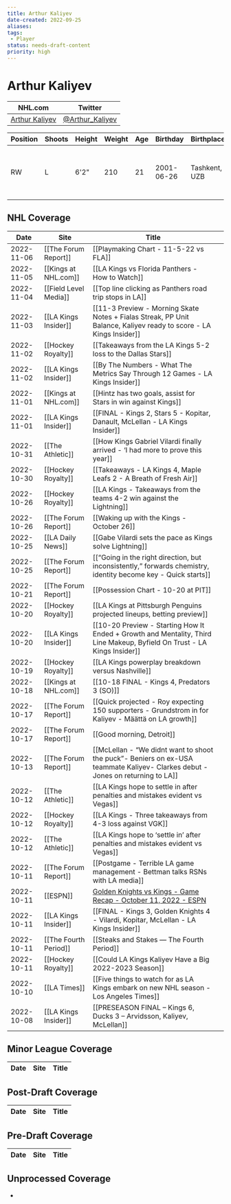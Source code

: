 ```yaml
---
title: Arthur Kaliyev
date-created: 2022-09-25
aliases: 
tags:
 - Player
status: needs-draft-content
priority: high
---
```


# Arthur Kaliyev

NHL.com | Twitter
-|-
[Arthur Kaliyev](https://www.nhl.com/player/arthur-kaliyev-8481560) | [@Arthur_Kaliyev](https://twitter.com/Arthur_Kaliyev)

Position | Shoots | Height | Weight | Age | Birthday | Birthplace | Draft
-|-|-|-|-|-|-|-
RW | L | 6'2" | 210 | 21 | 2001-06-26 | Tashkent, UZB | 2019 LAK, 2nd rd, 2nd pk (33rd overall)


## NHL  Coverage
| Date       | Site                  | Title                                                                                                                         |     |
| ---------- | --------------------- | ----------------------------------------------------------------------------------------------------------------------------- | --- |
| 2022-11-06 | [[The Forum Report]]  | [[Playmaking Chart - 11-5-22 vs FLA]]                                                                                         |     |
| 2022-11-05 | [[Kings at NHL.com]]  | [[LA Kings vs Florida Panthers - How to Watch]]                                                                               |     |
| 2022-11-04 | [[Field Level Media]] | [[Top line clicking as Panthers road trip stops in LA]]                                                                       |     |
| 2022-11-03 | [[LA Kings Insider]]  | [[11-3 Preview - Morning Skate Notes + Fialas Streak, PP Unit Balance, Kaliyev ready to score - LA Kings Insider]]            |     |
| 2022-11-02 | [[Hockey Royalty]]    | [[Takeaways from the LA Kings 5-2 loss to the Dallas Stars]]                                                                  |     |
| 2022-11-02 | [[LA Kings Insider]]  | [[By The Numbers - What The Metrics Say Through 12 Games - LA Kings Insider]]                                                 |     |
| 2022-11-01 | [[Kings at NHL.com]]  | [[Hintz has two goals, assist for Stars in win against Kings]]                                                                |     |
| 2022-11-01 | [[LA Kings Insider]]  | [[FINAL - Kings 2, Stars 5 - Kopitar, Danault, McLellan - LA Kings Insider]]                                                  |     |
| 2022-10-31 | [[The Athletic]]      | [[How Kings Gabriel Vilardi finally arrived - ‘I had more to prove this year]]                                                |     |
| 2022-10-30 | [[Hockey Royalty]]    | [[Takeaways - LA Kings 4, Maple Leafs 2 - A Breath of Fresh Air]]                                                             |     |
| 2022-10-26 | [[Hockey Royalty]]    | [[LA Kings - Takeaways from the teams 4-2 win against the Lightning]]                                                         |     |
| 2022-10-26 | [[The Forum Report]]  | [[Waking up with the Kings - October 26]]                                                                                     |     |
| 2022-10-25 | [[LA Daily News]]     | [[Gabe Vilardi sets the pace as Kings solve Lightning]]                                                                       |     |
| 2022-10-25 | [[The Forum Report]]  | [[“Going in the right direction, but inconsistently,” forwards chemistry, identity become key - Quick starts]]                |     |
| 2022-10-21 | [[The Forum Report]]  | [[Possession Chart - 10-20 at PIT]]                                                                                           |     |
| 2022-10-20 | [[Hockey Royalty]]    | [[LA Kings at Pittsburgh Penguins projected lineups, betting preview]]                                                        |     |
| 2022-10-20 | [[LA Kings Insider]]  | [[10-20 Preview - Starting How It Ended + Growth and Mentality, Third Line Makeup, Byfield On Trust - LA Kings Insider]]      |     |
| 2022-10-19 | [[Hockey Royalty]]    | [[LA Kings powerplay breakdown versus Nashville]]                                                                             |     |
| 2022-10-18 | [[Kings at NHL.com]]  | [[10-18 FINAL - Kings 4, Predators 3 (SO)]]                                                                                   |     |
| 2022-10-17 | [[The Forum Report]]  | [[Quick projected - Roy expecting 150 supporters - Grundstrom in for Kaliyev - Määttä on LA growth]]                          |     |
| 2022-10-17 | [[The Forum Report]]  | [[Good morning, Detroit]]                                                                                                     |     |
| 2022-10-13 | [[The Forum Report]]  | [[McLellan - “We didnt want to shoot the puck”- Beniers on ex-USA teammate Kaliyev- Clarkes debut -Jones on returning to LA]] |     |
| 2022-10-12 | [[The Athletic]]      | [[LA Kings hope to settle in after penalties and mistakes evident vs Vegas]]                                                  |     |
| 2022-10-12 | [[Hockey Royalty]]    | [[LA Kings - Three takeaways from 4-3 loss against VGK]]                                                                      |     |
| 2022-10-12 | [[The Athletic]]      | [[LA Kings hope to ‘settle in’ after penalties and mistakes evident vs Vegas]]                                                |     |
| 2022-10-11 | [[The Forum Report]]  | [[Postgame - Terrible LA game management - Bettman talks RSNs with LA media]]                                                 |     |
| 2022-10-11 | [[ESPN]]              | [Golden Knights vs Kings - Game Recap - October 11, 2022 - ESPN](https://www.espn.com/nhl/recap/_/gameId/401458592)           |     |
| 2022-10-11 | [[LA Kings Insider]]  | [[FINAL - Kings 3, Golden Knights 4 - Vilardi, Kopitar, McLellan - LA Kings Insider]]                                         |     |
| 2022-10-11 | [[The Fourth Period]] | [[Steaks and Stakes — The Fourth Period]]                                                                                     |     |
| 2022-10-11 | [[Hockey Royalty]]    | [[Could LA Kings Kaliyev Have a Big 2022-2023 Season]]                                                                        |     |
| 2022-10-10 | [[LA Times]]          | [[Five things to watch for as LA Kings embark on new NHL season - Los Angeles Times]]                                         |     |
| 2022-10-08 | [[LA Kings Insider]]  | [[PRESEASON FINAL – Kings 6, Ducks 3 – Arvidsson, Kaliyev, McLellan]]                                                         |     |

## Minor League Coverage
Date | Site |  Title
---|---|---


## Post-Draft Coverage
Date | Site |  Title
---|---|---


## Pre-Draft Coverage
Date | Site |  Title
---|---|---

## Unprocessed Coverage
- 
